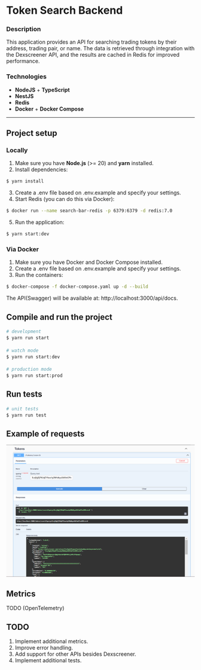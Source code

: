 # Token Search Backend

### Description

This application provides an API for searching trading tokens by their address, trading pair, or name.
The data is retrieved through integration with the Dexscreener API, and the results are cached in Redis for improved performance.

### Technologies

- **NodeJS** + **TypeScript**
- **NestJS**
- **Redis**
- **Docker** + **Docker Compose**

---

## Project setup

### Locally

1. Make sure you have **Node.js** (>= 20) and **yarn** installed.
2. Install dependencies:

```bash
$ yarn install
```

3. Create a .env file based on .env.example and specify your settings.
4. Start Redis (you can do this via Docker):

```bash
$ docker run --name search-bar-redis -p 6379:6379 -d redis:7.0
```

5. Run the application:

```bash
$ yarn start:dev
```

### Via Docker

1. Make sure you have Docker and Docker Compose installed.
2. Create a .env file based on .env.example and specify your settings.
3. Run the containers:

```bash
$ docker-compose -f docker-compose.yaml up -d --build
```

The API(Swagger) will be available at: http://localhost:3000/api/docs.

## Compile and run the project

```bash
# development
$ yarn run start

# watch mode
$ yarn run start:dev

# production mode
$ yarn run start:prod
```

## Run tests

```bash
# unit tests
$ yarn run test
```

## Example of requests

![alt text](swagger_example.png)

## Metrics

TODO (OpenTelemetry)

## TODO

1. Implement additional metrics.
2. Improve error handling.
3. Add support for other APIs besides Dexscreener.
4. Implement additional tests.

```

```
